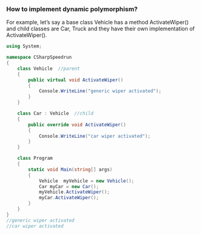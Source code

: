 ### How to implement dynamic polymorphism?
For example, let’s say a base class Vehicle has a method ActivateWiper() and child classes are Car, Truck and they have their own implementation of ActivateWiper().

```csharp
using System;

namespace CSharpSpeedrun
{
    class Vehicle  //parent
    {
        public virtual void ActivateWiper() 
        {
            Console.WriteLine("generic wiper activated");
        }
    }

    class Car : Vehicle  //child
    {
        public override void ActivateWiper() 
        {
            Console.WriteLine("car wiper activated");
        }
    }

    class Program
    {
        static void Main(string[] args)
        {
            Vehicle  myVehicle = new Vehicle();
            Car myCar = new Car();
            myVehicle.ActivateWiper(); 
            myCar.ActivateWiper(); 
        }
    }
}
//generic wiper activated
//car wiper activated
```